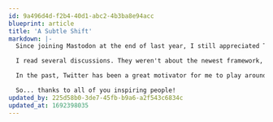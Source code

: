 ```yaml
---
id: 9a496d4d-f2b4-40d1-abc2-4b3ba8e94acc
blueprint: article
title: 'A Subtle Shift'
markdown: |-
  Since joining Mastodon at the end of last year, I still appreciated Twitter as a way to keep up with news and trends in the web community. While I still miss especially a lot of Laravel people, something changed for me this week:

  I read several discussions. They weren't about the newest framework, the most powerful feature or the smartest algorithm. They weren't even all very friendly. But they were full of valuable perspectives from experienced people sharing their reasoned thoughts in more than 160 characters.

  In the past, Twitter has been a great motivator for me to play around, learn, and gain knowledge. But this week, Mastodon did so much more: It made me think and reflect.

  So... thanks to all of you inspiring people!
updated_by: 225d58b0-3de7-45fb-b9a6-a2f543c6834c
updated_at: 1692398035
---
```

